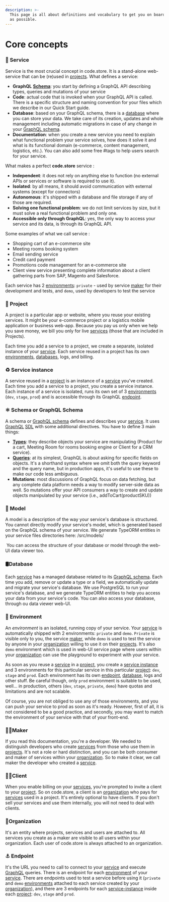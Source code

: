 ```yaml
---
description: >-
  This page is all about definitions and vocabulary to get you on board as fast
  as possible.
---
```


# Core concepts

### 🧱 Service

Service is the most crucial concept in code.store. It is a stand-alone web-service that can be \(re\)used in [projects](core-concepts.md#project). What defines a service:‌

* **GraphQL** [**Schema**](/@code-store/s/docs/getting-started/core-concepts#schema-or-graphql-schema): you start by defining a GraphQL API describing types, queries and mutations of your service
* **Code**: actual code that is invoked when your GraphQL API is called. There is a specific structure and naming convention for your files which we describe in our Quick Start guide.
* **Database**: based on your GraphQL schema, there is a [database](core-concepts.md#database) where you can store your data. We take care of its creation, updates and whole management including automatic migrations in case of any change in your [GraphQL schema](core-concepts.md#schema-or-graphql-schema).
* **Documentation**: when you create a new service you need to explain what functional problem your service solves, how does it solve it and what is its functional domain \(e-commerce, content management, logistics, etc.\). You can also add some free \#tags to help users search for your service.

What makes a perfect **code.store** service :

* **Independent**: it does not rely on anything else to function \(no external APIs or services or software is required to use it\).
* **Isolated**: by all means, it should avoid communication with external systems \(except for connectors\)
* **Autonomous**: it's shipped with a database and file storage if any of those are required.
* **Solving one functional problem**: we do not limit services by size, but it must solve a real functional problem and only one. 
* **Accessible only through GraphQL**: yes, the only way to access your service and its data, is through its GraphQL API. 

Some examples of what we call service : ‌

* Shopping cart of an e-commerce site
* Meeting rooms booking system 
* Email sending service
* Credit card payment
* Promotions code management for an e-commerce site
* Client view service presenting complete information about a client gathering parts from SAP, Magento and Salesforce.

Each service has 2 [environments](core-concepts.md#environment): `private` - used by service [maker](core-concepts.md#maker) for their development and tests, and `demo`, used by developers to test the service 

### 🚧 Project

A project is a particular app or website, where you reuse your existing services. It might be your e-commerce project or a logistics mobile application or business web-app. Because you pay us only when we help you save money, we bill you only for live [services](core-concepts.md#service-instance) \(those that are included in Projects\).

Each time you add a service to a project, we create a separate, isolated instance of your [service](core-concepts.md#service-instance). Each service reused in a project has its own [environments](core-concepts.md#environment), [databases](core-concepts.md#database), logs, and billing. 

### ♻️ Service instance

A service reused in a [project](core-concepts.md#project) is an instance of a [service](core-concepts.md#service) you've created. Each time you add a service to a project, you create a service instance. Each instance of a service is isolated, runs its own set of 3 [environments](core-concepts.md#environment) \(`dev`, `stage`, `prod`\) and is accessible through its GraphQL [endpoint](core-concepts.md#endpoint).

### ⚛ Schema or GraphQL Schema

A schema or [GraphQL schema](core-concepts.md#schema-or-graphql-schema) defines and describes your [service](core-concepts.md#service). It uses [GraphQL](https://graphql.org/) [SDL](https://graphql.org/learn/schema/) with some additional directives. You have to define 3 main things:

* [**Types**](graphql-schemas.md#graphql-types): they describe objects your service are manipulating \(Product for a cart, Meeting Room for rooms booking engine or Client for a CRM service\).
* [**Queries**](graphql-schemas.md#graphql-queries-execution): at its simplest, GraphQL is about asking for specific fields on objects. It's a shorthand syntax where we omit both the query keyword and the query name, but in production apps, it's useful to use these to make our code less ambiguous. 
* **Mutations**: most discussions of GraphQL focus on data fetching, but any complete data platform needs a way to modify server-side data as well. So mutations offer your API consumers a way to create and update objects manipulated by your service \(i.e., addToCart\(productSKU\)\)

### 📁 Model

A model is a description of the way your service's database is structured. You cannot directly modify your service's model, which is generated based on the GraphQL schema of your service. We generate TypeORM entities in your service files directories here: /src/models/

‌ You can access the structure of your database or model through the web-UI data viewer too.

### 🛢Database

Each [service](core-concepts.md#service) has a managed database related to its [GraphQL schema](core-concepts.md#schema-or-graphql-schema). Each time you add, remove or update a type or a field, we automatically update and migrate your service's database. We use PostgreSQL to run your service's database, and we generate TypeORM entities to help you access your data from your service's code. You can also access your database, through ou data viewer web-UI.

### 🍱 Environment

An _environment_ is an isolated, running copy of your service. Your [service](core-concepts.md#service) is automatically shipped with 2 environments: `private` and `demo`. `Private` is visible only to you, the service [maker](core-concepts.md#maker), while `demo` is used to test the service by anyone in your [organization](core-concepts.md#organization) willing to use it on their [projects](core-concepts.md#project). It's also `demo` environment which is used in web-UI service page where users within your [organization](/@code-store/s/docs/~/drafts/-M8VZKsTXFD524H5zY8_/getting-started/core-concepts#organization) can use the playground to experiment with your service.

As soon as you reuse a [service](core-concepts.md#service) in a [project](core-concepts.md#project), you create a [service instance](core-concepts.md#service-instance) and 3 environments for this particular service in this particular [project](core-concepts.md#project): `dev`, `stage` and `prod`. Each environment has its own [endpoint](core-concepts.md#endpoint), [database](core-concepts.md#database), logs and other stuff. Be careful though, only `prod` environment is suitable to be used, well... in production, others \(`dev`, `stage`, `private`, `demo`\) have quotas and limitations and are not scalable.

Of course, you are not obliged to use any of those environments, and you can push your service to prod as soon as it's ready. However, first of all, it is not considered to be a good practice, and secondly, you may want to match the environment of your service with that of your front-end.

### 👷‍♀️Maker

If you read this documentation, you're a developer. We needed to distinguish developers who create [services](core-concepts.md#service) from those who use them in [projects](core-concepts.md#project). It's not a role or hard distinction, and you can be both consumer and maker of services within your [organization](core-concepts.md#organization). So to make it clear, we call maker the developer who created a [service](core-concepts.md#service).

### 🤷‍♂️Client

When you enable billing on your [services](core-concepts.md#service), you're prompted to invite a client to your [project](core-concepts.md#project). So on code.store, a client is an [organization](core-concepts.md#organization) who pays for [services](core-concepts.md#service) used in a project. It's entirely optional to have clients. If you don't sell your services and use them internally, you will not need to deal with clients.

### 🏢Organization

It's an entity where projects, services and users are attached to. All services you create as a maker are visible to all users within your organization. Each user of code.store is always attached to an organization.

### ⚓ Endpoint

It's the URL you need to call to connect to your [service](core-concepts.md#service) and execute [GraphQL](core-concepts.md#schema-or-graphql-schema) queries. There is an endpoint for each [environment](core-concepts.md#environment) of your [service](core-concepts.md#service). There are endpoints used to test a service before using it \(`private` and `demo` [environments](core-concepts.md#environment) attached to each service created by your [organization](core-concepts.md#organization)\), and there are 3 endpoints for each [service-instance](core-concepts.md#service-instance) inside each [project](core-concepts.md#project): `dev`, `stage` and `prod`.

